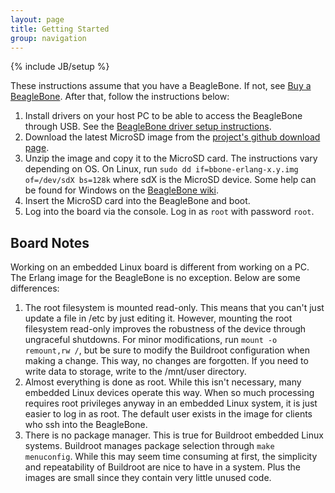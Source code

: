 ```yaml
---
layout: page
title: Getting Started
group: navigation
---
```

{% include JB/setup %}

These instructions assume that you have a BeagleBone. If not, see [Buy
a BeagleBone](http://beagleboard.org/buy). After that, follow the
instructions below:

1. Install drivers on your host PC to be able to access the BeagleBone
through USB. See the [BeagleBone driver setup
instructions](http://beagleboard.org/static/beaglebone/a3/README.htm#drivers).
2. Download the latest MicroSD image from the [project's github download
page](https://github.com/nerves-project/bbone-erlang-buildroot/downloads).
3. Unzip the image and copy it to the MicroSD card. The instructions
vary depending on OS. On Linux, run `sudo dd if=bbone-erlang-x.y.img
of=/dev/sdX bs=128k` where sdX is the MicroSD device. Some help can be
found for Windows on the [BeagleBone wiki](http://circuitco.com/support/index.php?title=BeagleBone#Image_Files).
4. Insert the MicroSD card into the BeagleBone and boot.
5. Log into the board via the console. Log in as `root` with password `root`.

## Board Notes

Working on an embedded Linux board is different from working on a PC.
The Erlang image for the BeagleBone is no exception. Below are some
differences:

1. The root filesystem is mounted read-only. This means that you can't
just update a file in /etc by just editing it. However, mounting the
root filesystem read-only improves the robustness of the device through
ungraceful shutdowns. For minor modifications, run `mount -o remount,rw
/`, but be sure to modify the Buildroot configuration when making a
change. This way, no changes are forgotten. If you need to write data to
storage, write to the /mnt/user directory.
2. Almost everything is done as root. While this isn't necessary, many
embedded Linux devices operate this way. When so much processing
requires root privileges anyway in an embedded Linux system, it is just
easier to log in as root. The default user exists in the image for
clients who ssh into the BeagleBone.
3. There is no package manager. This is true for Buildroot embedded
Linux systems. Buildroot manages package selection through `make
menuconfig`. While this may seem time consuming at first, the simplicity
and repeatability of Buildroot are nice to have in a system. Plus the
images are small since they contain very little unused code.

